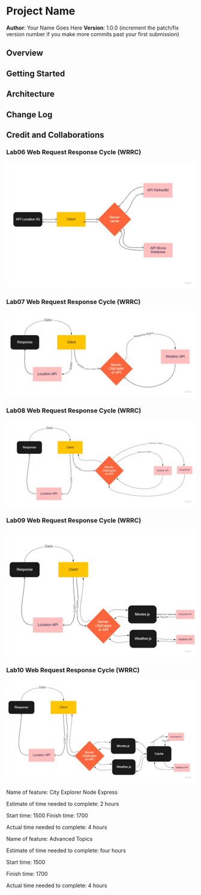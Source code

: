 # Project Name

**Author**: Your Name Goes Here
**Version**: 1.0.0 (increment the patch/fix version number if you make more commits past your first submission)

## Overview
<!-- Provide a high level overview of what this application is and why you are building it, beyond the fact that it's an assignment for this class. (i.e. What's your problem domain?) -->

## Getting Started
<!-- What are the steps that a user must take in order to build this app on their own machine and get it running? -->

## Architecture
<!-- Provide a detailed description of the application design. What technologies (languages, libraries, etc) you're using, and any other relevant design information. -->

## Change Log
<!-- Use this area to document the iterative changes made to your application as each feature is successfully implemented. Use time stamps. Here's an example:

01-01-2001 4:59pm - Application now has a fully-functional express server, with a GET route for the location resource. -->

## Credit and Collaborations
<!-- Give credit (and a link) to other people or resources that helped you build this application. -->

### Lab06 Web Request Response Cycle (WRRC) 
![Lab 06 RoughDraft and Overview of Web Request Response cycle (WRRC)](public/APILab06.jpg)
### Lab07 Web Request Response Cycle (WRRC) 
![Lab 07 Overview of Web Request Response cycle (WRRC)](public/Lab7.jpg)

### Lab08 Web Request Response Cycle (WRRC) 
![Lab 08 Overview of Web Request Response cycle (WRRC)](public/lab08.jpg)

### Lab09 Web Request Response Cycle (WRRC) 
![Lab 09 Overview of Web Request Response cycle (WRRC)](public/lab9.jpg)

### Lab10 Web Request Response Cycle (WRRC) 
![Lab 10 Overview of Web Request Response cycle (WRRC)](public/lab10.jpg)




Name of feature: City Explorer Node Express

Estimate of time needed to complete: 2 hours

Start time: 1500
Finish time: 1700

Actual time needed to complete: 4 hours


Name of feature: Advanced Topics

Estimate of time needed to complete: four hours

Start time: 1500

Finish time: 1700

Actual time needed to complete: 4 hours